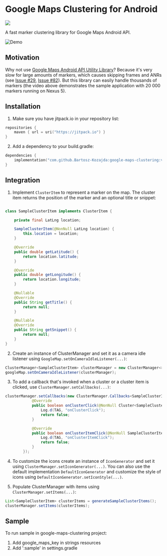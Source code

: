 # Google Maps Clustering for Android

[![](https://jitpack.io/v/FutureMind/google-maps-clustering.svg)](https://jitpack.io/#FutureMind/google-maps-clustering)

A fast marker clustering library for Google Maps Android API.

![Demo](art/demo.gif)

## Motivation
Why not use [Google Maps Android API Utility Library](https://github.com/googlemaps/android-maps-utils)? Because it's very slow for large amounts of markers, which causes skipping frames and ANRs (see [Issue #29](https://github.com/googlemaps/android-maps-utils/issues/29), [Issue #82](https://github.com/googlemaps/android-maps-utils/issues/82)). But this library can easily handle thousands of markers (the video above demonstrates the sample application with 20 000 markers running on Nexus 5).

## Installation
1. Make sure you have jitpack.io in your repository list:
```kotlin
repositories {
    maven { url = uri("https://jitpack.io") }
}
```
2. Add a dependency to your build.gradle:
```kotlin
dependencies {
    implementation("com.github.Bartosz-Kozajda:google-maps-clustering:v2.0.6")
}
```

## Integration
1. Implement `ClusterItem` to represent a marker on the map. The cluster item returns the position of the marker and an optional title or snippet:

```java

class SampleClusterItem implements ClusterItem {

    private final LatLng location;

    SampleClusterItem(@NonNull LatLng location) {
        this.location = location;
    }

    @Override
    public double getLatitude() {
        return location.latitude;
    }

    @Override
    public double getLongitude() {
        return location.longitude;
    }

    @Nullable
    @Override
    public String getTitle() {
        return null;
    }

    @Nullable
    @Override
    public String getSnippet() {
        return null;
    }
}
```

2. Create an instance of ClusterManager and set it as a camera idle listener using `GoogleMap.setOnCameraIdleListener(...)`:

```java
ClusterManager<SampleClusterItem> clusterManager = new ClusterManager<>(context, googleMap);
googleMap.setOnCameraIdleListener(clusterManager);
```

3. To add a callback that's invoked when a cluster or a cluster item is clicked, use `ClusterManager.setCallbacks(...)`:

```java
clusterManager.setCallbacks(new ClusterManager.Callbacks<SampleClusterItem>() {
            @Override
            public boolean onClusterClick(@NonNull Cluster<SampleClusterItem> cluster) {
                Log.d(TAG, "onClusterClick");
                return false;
            }

            @Override
            public boolean onClusterItemClick(@NonNull SampleClusterItem clusterItem) {
                Log.d(TAG, "onClusterItemClick");
                return false;
            }
        });
```

4. To customize the icons create an instance of `IconGenerator` and set it using `ClusterManager.setIconGenerator(...)`. You can also use the default implementation `DefaultIconGenerator` and customize the style of icons using `DefaultIconGenerator.setIconStyle(...)`.

5. Populate ClusterManager with items using `ClusterManager.setItems(...)`:

```java
List<SampleClusterItem> clusterItems = generateSampleClusterItems();
clusterManager.setItems(clusterItems);
```

## Sample
To run sample in google-maps-clustering project:
1. Add google_maps_key in strings resources
2. Add ':sample' in settings.gradle
